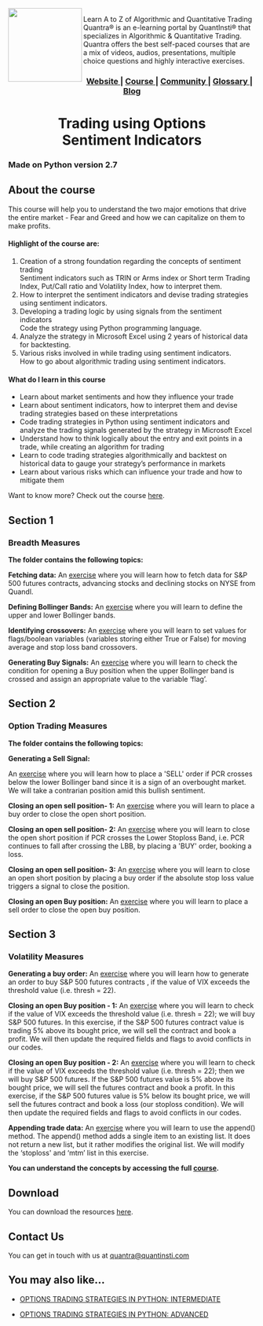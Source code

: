 <img align="left" width="150" src="https://quantra.quantinsti.com/images/img_logo.svg">

Learn A to Z of Algorithmic and Quantitative Trading
Quantra® is an e-learning portal by QuantInsti® that specializes in Algorithmic & Quantitative Trading. Quantra offers the best self-paced courses that are a mix of videos, audios, presentations, multiple choice questions and highly interactive exercises.
<br>

<div align="center">
  <h3>
    <a href="https://quantra.quantinsti.com/">
      Website
    </a>
    <span> | </span>
    <a href="https://quantra.quantinsti.com/course/options-trading-strategies-python-basic">
      Course
    </a>
       <span> | </span>
    <a href="https://quantra.quantinsti.com/community">
      Community
    </a>
    <span> | </span>
    <a href="https://quantra.quantinsti.com/glossary">
      Glossary
    </a>
    <span> | </span>
    <a href="https://www.quantinsti.com/blog/">
      Blog
    </a>
  </h3>
</div>
<div align="center">
	<h1>Trading using Options <br/>Sentiment Indicators </h1>
</div>

### Made on Python version 2.7

## About the course

This course will help you to understand the two major emotions that drive the entire market - Fear and Greed and how we can capitalize on them to make profits.

#### Highlight of the course are:

1.  Creation of a strong foundation regarding the concepts of sentiment trading  
    Sentiment indicators such as TRIN or Arms index or Short term Trading Index, Put/Call ratio and Volatility Index, how to interpret them.
2.  How to interpret the sentiment indicators and devise trading strategies using sentiment indicators.
3.  Developing a trading logic by using signals from the sentiment indicators  
    Code the strategy using Python programming language.
4.  Analyze the strategy in Microsoft Excel using 2 years of historical data for backtesting.
5.  Various risks involved in while trading using sentiment indicators.  
    How to go about algorithmic trading using sentiment indicators.

#### What do I learn in this course
-   Learn about market sentiments and how they influence your trade
-   Learn about sentiment indicators, how to interpret them and devise trading strategies based on these interpretations
-   Code trading strategies in Python using sentiment indicators and analyze the trading signals generated by the strategy in Microsoft Excel
-   Understand how to think logically about the entry and exit points in a trade, while creating an algorithm for trading
-   Learn to code trading strategies algorithmically and backtest on historical data to gauge your strategy’s performance in markets
-   Learn about various risks which can influence your trade and how to mitigate them

Want to know more? Check out the course [here](https://quantra.quantinsti.com/course/trading-using-options-sentiment-indicators).

## Section 1

### **Breadth Measures**

**The folder contains the following topics:**

**Fetching data:**
An [exercise](https://quantra.quantinsti.com/startCourseDetails?cid=39&section_no=2&unit_no=11) where you will learn how to fetch data for S&P 500 futures contracts, advancing stocks and declining stocks on NYSE from Quandl.

**Defining Bollinger Bands:**
An [exercise](https://quantra.quantinsti.com/startCourseDetails?cid=39&section_no=2&unit_no=12) where you will learn to define the upper and lower Bollinger bands.

**Identifying crossovers:**
An [exercise](https://quantra.quantinsti.com/startCourseDetails?cid=39&section_no=2&unit_no=13) where you will learn to set values for flags/boolean variables (variables storing either True or False) for moving average and stop loss band crossovers.

**Generating Buy Signals:**
An [exercise](https://quantra.quantinsti.com/startCourseDetails?cid=39&section_no=2&unit_no=14) where you will learn to check the condition for opening a Buy position when the upper Bollinger band is crossed and assign an appropriate value to the variable ‘flag’.

## Section 2

### **Option Trading Measures**

**The folder contains the following topics:**

**Generating a Sell Signal:**

An [exercise](https://quantra.quantinsti.com/startCourseDetails?cid=39&section_no=3&unit_no=13) where you will learn how to place a 'SELL' order if PCR crosses below the lower Bollinger band since it is a sign of an overbought market. We will take a contrarian position amid this bullish sentiment.

**Closing an open sell position- 1:**
An [exercise](https://quantra.quantinsti.com/startCourseDetails?cid=39&section_no=3&unit_no=14) where you will learn to place a buy order to close the open short position.

**Closing an open sell position- 2:**
An [exercise](https://quantra.quantinsti.com/startCourseDetails?cid=39&section_no=3&unit_no=15) where you will learn to close the open short position if PCR crosses the Lower Stoploss Band, i.e. PCR continues to fall after crossing the LBB, by placing a 'BUY' order, booking a loss.

**Closing an open sell position- 3:**
An [exercise](https://quantra.quantinsti.com/startCourseDetails?cid=39&section_no=3&unit_no=16) where you will learn to close an open short position by placing a buy order if the absolute stop loss value triggers a signal to close the position.

**Closing an open Buy position:**
An [exercise](https://quantra.quantinsti.com/startCourseDetails?cid=39&section_no=3&unit_no=17) where you will learn to place a sell order to close the open buy position.

## Section 3

### ****Volatility Measures****

**Generating a buy order:**
An [exercise](https://quantra.quantinsti.com/startCourseDetails?cid=39&section_no=4&unit_no=11) where you will learn how to generate an order to buy S&P 500 futures contracts , if the value of VIX exceeds the threshold value (i.e. thresh = 22).

**Closing an open Buy position - 1:**
An [exercise](https://quantra.quantinsti.com/startCourseDetails?cid=39&section_no=4&unit_no=12) where you will learn to check if the value of VIX exceeds the threshold value (i.e. thresh = 22); we will buy S&P 500 futures. In this exercise, if the S&P 500 futures contract value is trading 5% above its bought price, we will sell the contract and book a profit. We will then update the required fields and flags to avoid conflicts in our codes.

**Closing an open Buy position - 2:**
An [exercise](https://quantra.quantinsti.com/startCourseDetails?cid=39&section_no=4&unit_no=13) where you will learn to check if the value of VIX exceeds the threshold value (i.e. thresh = 22); then we will buy S&P 500 futures. If the S&P 500 futures value is 5% above its bought price, we will sell the futures contract and book a profit. In this exercise, if the S&P 500 futures value is 5% below its bought price, we will sell the futures contract and book a loss (our stoploss condition). We will then update the required fields and flags to avoid conflicts in our codes.

**Appending trade data:**
An [exercise](https://quantra.quantinsti.com/startCourseDetails?cid=39&section_no=4&unit_no=14) where you will learn to use the append() method. The append() method adds a single item to an existing list. It does not return a new list, but it rather modifies the original list. We will modify the ‘stoploss' and ‘mtm’ list in this exercise.

**You can understand the concepts by accessing the full [course](https://quantra.quantinsti.com/course/trading-using-options-sentiment-indicators).**

## Download
You can download the resources [here](https://quantra.quantinsti.com/startCourseDetails?cid=39&section_no=6&unit_no=3).

## Contact Us

You can get in touch with us at [quantra@quantinsti.com](mailto:quantra@quantinsti.com)


## You may also like...

-   [OPTIONS TRADING STRATEGIES IN PYTHON: INTERMEDIATE](https://quantra.quantinsti.com/course/options-trading-strategies-python-intermediate)
    
-   [OPTIONS TRADING STRATEGIES IN PYTHON: ADVANCED](https://quantra.quantinsti.com/course/options-trading-strategies-python-advanced)
